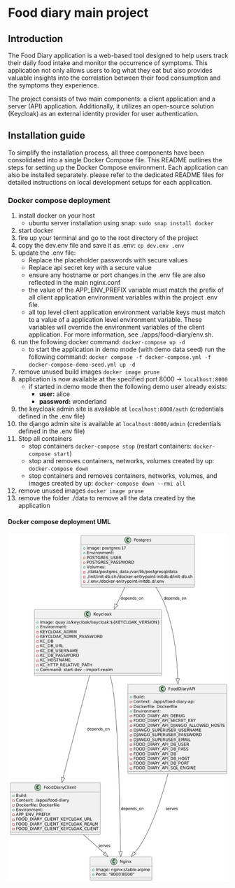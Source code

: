 # Food diary main project

## Introduction

The Food Diary application is a web-based tool designed to help users track their daily food intake and monitor the occurrence of symptoms. 
This application not only allows users to log what they eat but also provides valuable insights into the correlation between their food consumption and the symptoms they experience.

The project consists of two main components: a client application and a server (API) application. Additionally, it utilizes an open-source solution (Keycloak) as an external identity provider for user authentication.

## Installation guide
To simplify the installation process, all three components have been consolidated into a single Docker Compose file. This README outlines the steps for setting up the Docker Compose environment. 
Each application can also be installed separately. please refer to the dedicated README files for detailed instructions on local development setups for each application.

### Docker compose deployment
1. install docker on your host
   - ubuntu server installation using snap: `sudo snap install docker`
2. start docker
3. fire up your terminal and go to the root directory of the project
4. copy the dev.env file and save it as .env: `cp dev.env .env`
5. update the .env file:
   - Replace the placeholder passwords with secure values
   - Replace api secret key with a secure value
   - ensure any hostname or port changes in the .env file are also reflected in the main nginx.conf
   - the value of the APP_ENV_PREFIX variable must match the prefix of all client application environment variables within the project .env file. 
   - all top level client application environment variable keys must match to a value of a application level environment variable. These variables will override the environment variables of the client application. For more information, see ./apps/food-diary/env.sh.
6. run the following docker command: `docker-compose up -d`
   - to start the application in demo mode (with demo data seed) run the following command: `docker compose -f docker-compose.yml -f docker-compose-demo-seed.yml up -d`
7. remove unused build images `docker image prune`
8. application is now available at the specified port 8000 -> `localhost:8000`
   - if started in demo mode then the following demo user already exists:
      - **user:** alice 
      - **password:** wonderland 
9. the keycloak admin site is available at `localhost:8000/auth` (credentials defined in the .env file)
10. the django admin site is available at `localhost:8000/admin` (credentials defined in the .env file)
11. Stop all containers
    - stop containers `docker-compose stop` (restart containers: `docker-compose start`)
    - stop and removes containers, networks, volumes created by up: `docker-compose down`
    - stop containers and removes containers, networks, volumes, and images created by up: `docker-compose down --rmi all`
12. remove unused images `docker image prune`
13. remove the folder ./data to remove all the data created by the application

#### Docker compose deployment UML
![plantuml](./docs/plantuml.png)